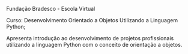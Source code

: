 Fundação Bradesco - Escola Virtual

Curso: Desenvolvimento Orientado a Objetos Utilizando a Linguagem Python;

Apresenta introdução ao desenvolvimento de projetos profissionais utilizando a linguagem Python com o conceito de orientação a objetos.
